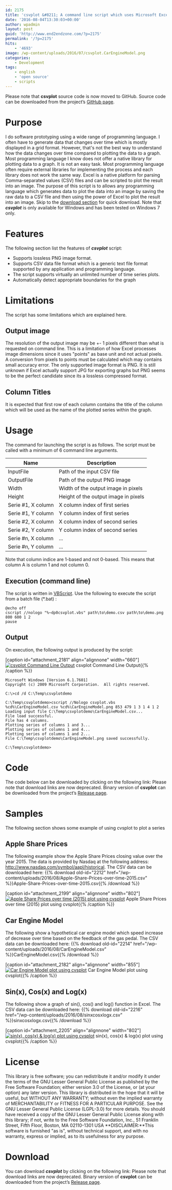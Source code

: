 ```yaml
---
id: 2175
title: 'csvplot &#8211; A command line script which uses Microsoft Excel to plot a graph from a Comma-separated values (CSV) file'
date: '2016-08-04T13:30:03+00:00'
author: wpadmin
layout: post
guid: 'http://www.end2endzone.com/?p=2175'
permalink: '/?p=2175'
hits:
    - '4693'
image: /wp-content/uploads/2016/07/csvplot.CarEngineModel.png
categories:
    - Development
tags:
    - english
    - 'open source'
    - scripts
---
```


Please note that **csvplot** source code is now moved to GitHub. Source code can be downloaded from the project’s [GitHub page](http://github.com/end2endzone/csvplot).

# Purpose

I do software prototyping using a wide range of programming language. I often have to generate data that changes over time which is mostly displayed in a grid format. However, that's not the best way to understand how the data changes over time compared to plotting the data to a graph. Most programming language I know does not offer a native library for plotting data to a graph. It is not an easy task. Most programming language often require external libraries for implementing the process and each library does not work the same way. Excel is a native platform for parsing Comma-separated values (CSV) files and can be scripted to plot the result into an image. The purpose of this script is to allows any programming language which generates data to plot the data into an image by saving the raw data to a CSV file and then using the power of Excel to plot the result into an image. Skip to the [download section](#Download) for quick download. Note that ***csvplot*** is only available for Windows and has been tested on Windows 7 only.

# Features

The following section list the features of ***csvplot*** script:

- Supports lossless PNG image format.
- Supports CSV data file format which is a generic text file format supported by any application and programming language.
- The script supports virtually an unlimited number of time series plots.
- Automatically detect appropriate boundaries for the graph

# Limitations

The script has some limitations which are explained here.

## Output image

The resolution of the output image may be +- 1 pixels different than what is requested on command line. This is a limitation of how Excel processes image dimensions since it uses "points" as base unit and not actual pixels. A conversion from pixels to points must be calculated which may contains small accuracy error. The only supported image format is PNG. It is still unknown if Excel actually support JPG for exporting graphs but PNG seems to be the perfect candidate since its a lossless compressed format.

## Column Titles

It is expected that first row of each column contains the title of the column which will be used as the name of the plotted series within the graph.

# Usage

The command for launching the script is as follows. The script must be called with a minimum of 6 command line arguments.

| Name | Description |
|---|---|
| InputFile | Path of the input CSV file |
| OutputFile | Path of the output PNG image |
| Width | Width of the output image in pixels |
| Height | Height of the output image in pixels |
| Serie #1, X column | X column index of first series |
| Serie #1, Y column | Y column index of first series |
| Serie #2, X column | X column index of second series |
| Serie #2, Y column | Y column index of second series |
| Serie #n, X column | ... |
| Serie #n, Y column | ... |

Note that column indice are 1-based and not 0-based. This means that column A is column 1 and not column 0.

## Execution (command line)

The script is written in [VBScript](http://en.wikipedia.org/wiki/VBScript). Use the following to execute the script from a batch file (\*.bat) :

```
@echo off
cscript //nologo "%~dp0csvplot.vbs" path\to\demo.csv path\to\demo.png 800 600 1 2
pause
```

## Output

On execution, the following output is produced by the script:

\[caption id="attachment\_2181" align="alignnone" width="660"\][![csvplot Command Line Output](https://www.end2endzone.com/wp-content/uploads/2016/07/csvplot-command-line-output.png)](https://www.end2endzone.com/wp-content/uploads/2016/07/csvplot-command-line-output.png) csvplot Command Line Output{{% /caption %}}

```
Microsoft Windows [Version 6.1.7601]
Copyright (c) 2009 Microsoft Corporation.  All rights reserved.

C:\>cd /d C:\Temp\csvplotdemo

C:\Temp\csvplotdemo>cscript //Nologo csvplot.vbs %cd%\CarEngineModel.csv %cd%\CarEngineModel.png 853 479 1 3 1 4 1 2 Loading input file C:\Temp\csvplotdemo\CarEngineModel.csv...
File load successful.
File has 4 columns.
Plotting series of columns 1 and 3...
Plotting series of columns 1 and 4...
Plotting series of columns 1 and 2...
File C:\Temp\csvplotdemo\CarEngineModel.png saved successfully.

C:\Temp\csvplotdemo>
```

# Code

The code below can be downloaded by clicking on the following link: Please note that download links are now deprecated. Binary version of **csvplot** can be downloaded from the project’s [Release page](http://github.com/end2endzone/csvplot/releases/latest).

# Samples

The following section shows some example of using cvsplot to plot a series

## Apple Share Prices

The following example show the Apple Share Prices closing value over the year 2015. The data is provided by Nasdaq at the following address: <http://www.nasdaq.com/symbol/aapl/historical>. The CSV data can be downloaded here: {{% download old-id="2212" href="/wp-content/uploads/2016/08/Apple-Share-Prices-over-time-2015.csv" %}}Apple-Share-Prices-over-time-2015.csv{{% /download %}}

\[caption id="attachment\_2199" align="alignnone" width="802"\][![Apple Share Prices over time (2015) plot using cvsplot](https://www.end2endzone.com/wp-content/uploads/2016/08/Apple-Share-Prices-over-time-2015.png)](https://www.end2endzone.com/wp-content/uploads/2016/08/Apple-Share-Prices-over-time-2015.png) Apple Share Prices over time (2015) plot using cvsplot{{% /caption %}}

## Car Engine Model

The following show a hypothetical car engine model which speed increase of decrease over time based on the feedback of the gas pedal. The CSV data can be downloaded here: {{% download old-id="2214" href="/wp-content/uploads/2016/08/CarEngineModel.csv" %}}CarEngineModel.csv{{% /download %}}

\[caption id="attachment\_2182" align="alignnone" width="855"\][![Car Engine Model plot using cvsplot](https://www.end2endzone.com/wp-content/uploads/2016/07/csvplot.CarEngineModel.png)](https://www.end2endzone.com/wp-content/uploads/2016/07/csvplot.CarEngineModel.png) Car Engine Model plot using cvsplot{{% /caption %}}

## Sin(x), Cos(x) and Log(x)

The following show a graph of sin(), cos() and log() function in Excel. The CSV data can be downloaded here: {{% download old-id="2216" href="/wp-content/uploads/2016/08/sinxcosxlogx.csv" %}}sinxcosxlogx.csv{{% /download %}}

\[caption id="attachment\_2205" align="alignnone" width="802"\][![sin(x), cos(x) & log(x) plot using cvsplot](https://www.end2endzone.com/wp-content/uploads/2016/08/sinxcosxlogx.png)](https://www.end2endzone.com/wp-content/uploads/2016/08/sinxcosxlogx.png) sin(x), cos(x) &amp; log(x) plot using cvsplot{{% /caption %}}

# License

This library is free software; you can redistribute it and/or modify it under the terms of the GNU Lesser General Public License as published by the Free Software Foundation; either version 3.0 of the License, or (at your option) any later version. This library is distributed in the hope that it will be useful, but WITHOUT ANY WARRANTY; without even the implied warranty of MERCHANTABILITY or FITNESS FOR A PARTICULAR PURPOSE. See the GNU Lesser General Public License (LGPL-3.0) for more details. You should have received a copy of the GNU Lesser General Public License along with this library; if not, write to the Free Software Foundation, Inc., 51 Franklin Street, Fifth Floor, Boston, MA 02110-1301 USA **DISCLAIMER:**This software is furnished "as is", without technical support, and with no warranty, express or implied, as to its usefulness for any purpose.

# Download

You can download ***csvplot*** by clicking on the following link: Please note that download links are now deprecated. Binary version of **csvplot** can be downloaded from the project’s [Release page](http://github.com/end2endzone/csvplot/releases/latest).